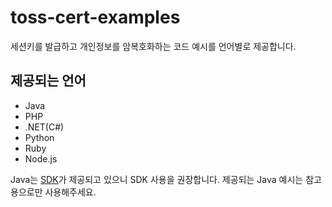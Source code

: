 # toss-cert-examples
세션키를 발급하고 개인정보를 암복호화하는 코드 예시를 언어별로 제공합니다.

## 제공되는 언어
- Java
- PHP
- .NET(C#)
- Python
- Ruby
- Node.js

Java는 [SDK](https://github.com/toss/toss-cert-java-sdk )가 제공되고 있으니 SDK 사용을 권장합니다. 제공되는 Java 예시는 참고용으로만 사용해주세요.
